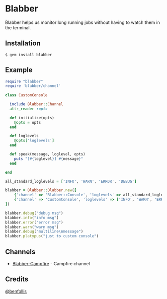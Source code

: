 Blabber
===

Blabber helps us monitor long running jobs without having to watch them in the terminal.

## Installation

```
$ gem install blabber
```

## Example

```ruby
require "blabber"
require 'blabber/channel'
  
class CustomConsole

  include Blabber::Channel
  attr_reader :opts

  def initialize(opts)
    @opts = opts
  end

  def loglevels
    @opts['loglevels']
  end

  def speak(message, loglevel, opts)
    puts "[#{loglevel}] #{message}"
  end

end

all_standard_loglevels = ['INFO', 'WARN', 'ERROR', 'DEBUG']

blabber = Blabber::Blabber.new([
    {'channel' => 'Blabber::Console', 'loglevels' => all_standard_loglevels},
    {'channel' => 'CustomConsole', 'loglevels' => ['INFO', 'WARN', 'ERROR', 'PLATYPUS']}
])

blabber.debug("debug msg")
blabber.info("info msg")
blabber.error("error msg")
blabber.warn("warn msg")
blabber.debug("multiline\nmessage")
blabber.platypus("just to custom console")
```

## Channels
* [Blabber-Campfire](https://github.com/ppicazo/blabber-campfire) - Campfire channel

## Credits
[@benfollis](https://github.com/benfollis)
